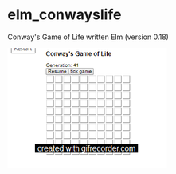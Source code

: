 # elm_conwayslife
Conway's Game of Life written Elm (version 0.18)


![Alt text](img/gameplay.gif?raw=true "Gameplay")